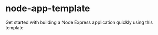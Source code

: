 # node-app-template
Get started with building a Node Express application quickly using this template
